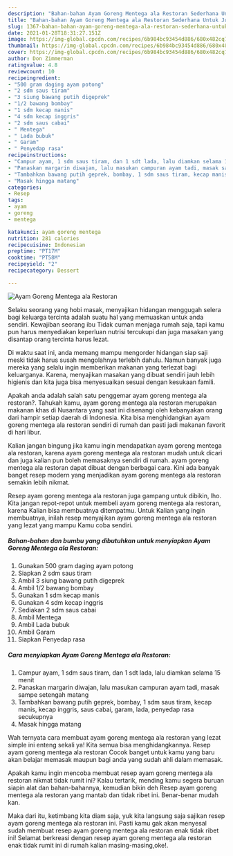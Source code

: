 ```yaml
---
description: "Bahan-bahan Ayam Goreng Mentega ala Restoran Sederhana Untuk Jualan"
title: "Bahan-bahan Ayam Goreng Mentega ala Restoran Sederhana Untuk Jualan"
slug: 1367-bahan-bahan-ayam-goreng-mentega-ala-restoran-sederhana-untuk-jualan
date: 2021-01-28T18:31:27.151Z
image: https://img-global.cpcdn.com/recipes/6b984bc93454d886/680x482cq70/ayam-goreng-mentega-ala-restoran-foto-resep-utama.jpg
thumbnail: https://img-global.cpcdn.com/recipes/6b984bc93454d886/680x482cq70/ayam-goreng-mentega-ala-restoran-foto-resep-utama.jpg
cover: https://img-global.cpcdn.com/recipes/6b984bc93454d886/680x482cq70/ayam-goreng-mentega-ala-restoran-foto-resep-utama.jpg
author: Don Zimmerman
ratingvalue: 4.8
reviewcount: 10
recipeingredient:
- "500 gram daging ayam potong"
- "2 sdm saus tiram"
- "3 siung bawang putih digeprek"
- "1/2 bawang bombay"
- "1 sdm kecap manis"
- "4 sdm kecap inggris"
- "2 sdm saus cabai"
- " Mentega"
- " Lada bubuk"
- " Garam"
- " Penyedap rasa"
recipeinstructions:
- "Campur ayam, 1 sdm saus tiram, dan 1 sdt lada, lalu diamkan selama 15 menit"
- "Panaskan margarin diwajan, lalu masukan campuran ayam tadi, masak sampe setengah matang"
- "Tambahkan bawang putih geprek, bombay, 1 sdm saus tiram, kecap manis, kecap inggris, saus cabai, garam, lada, penyedap rasa secukupnya"
- "Masak hingga matang"
categories:
- Resep
tags:
- ayam
- goreng
- mentega

katakunci: ayam goreng mentega 
nutrition: 281 calories
recipecuisine: Indonesian
preptime: "PT17M"
cooktime: "PT58M"
recipeyield: "2"
recipecategory: Dessert

---
```



![Ayam Goreng Mentega ala Restoran](https://img-global.cpcdn.com/recipes/6b984bc93454d886/680x482cq70/ayam-goreng-mentega-ala-restoran-foto-resep-utama.jpg)

Selaku seorang yang hobi masak, menyajikan hidangan menggugah selera bagi keluarga tercinta adalah suatu hal yang memuaskan untuk anda sendiri. Kewajiban seorang ibu Tidak cuman menjaga rumah saja, tapi kamu pun harus menyediakan keperluan nutrisi tercukupi dan juga masakan yang disantap orang tercinta harus lezat.

Di waktu  saat ini, anda memang mampu mengorder hidangan siap saji meski tidak harus susah mengolahnya terlebih dahulu. Namun banyak juga mereka yang selalu ingin memberikan makanan yang terlezat bagi keluarganya. Karena, menyajikan masakan yang dibuat sendiri jauh lebih higienis dan kita juga bisa menyesuaikan sesuai dengan kesukaan famili. 



Apakah anda adalah salah satu penggemar ayam goreng mentega ala restoran?. Tahukah kamu, ayam goreng mentega ala restoran merupakan makanan khas di Nusantara yang saat ini disenangi oleh kebanyakan orang dari hampir setiap daerah di Indonesia. Kita bisa menghidangkan ayam goreng mentega ala restoran sendiri di rumah dan pasti jadi makanan favorit di hari libur.

Kalian jangan bingung jika kamu ingin mendapatkan ayam goreng mentega ala restoran, karena ayam goreng mentega ala restoran mudah untuk dicari dan juga kalian pun boleh memasaknya sendiri di rumah. ayam goreng mentega ala restoran dapat dibuat dengan berbagai cara. Kini ada banyak banget resep modern yang menjadikan ayam goreng mentega ala restoran semakin lebih nikmat.

Resep ayam goreng mentega ala restoran juga gampang untuk dibikin, lho. Kita jangan repot-repot untuk membeli ayam goreng mentega ala restoran, karena Kalian bisa membuatnya ditempatmu. Untuk Kalian yang ingin membuatnya, inilah resep menyajikan ayam goreng mentega ala restoran yang lezat yang mampu Kamu coba sendiri.

<!--inarticleads1-->

##### Bahan-bahan dan bumbu yang dibutuhkan untuk menyiapkan Ayam Goreng Mentega ala Restoran:

1. Gunakan 500 gram daging ayam potong
1. Siapkan 2 sdm saus tiram
1. Ambil 3 siung bawang putih digeprek
1. Ambil 1/2 bawang bombay
1. Gunakan 1 sdm kecap manis
1. Gunakan 4 sdm kecap inggris
1. Sediakan 2 sdm saus cabai
1. Ambil  Mentega
1. Ambil  Lada bubuk
1. Ambil  Garam
1. Siapkan  Penyedap rasa




<!--inarticleads2-->

##### Cara menyiapkan Ayam Goreng Mentega ala Restoran:

1. Campur ayam, 1 sdm saus tiram, dan 1 sdt lada, lalu diamkan selama 15 menit
1. Panaskan margarin diwajan, lalu masukan campuran ayam tadi, masak sampe setengah matang
1. Tambahkan bawang putih geprek, bombay, 1 sdm saus tiram, kecap manis, kecap inggris, saus cabai, garam, lada, penyedap rasa secukupnya
1. Masak hingga matang




Wah ternyata cara membuat ayam goreng mentega ala restoran yang lezat simple ini enteng sekali ya! Kita semua bisa menghidangkannya. Resep ayam goreng mentega ala restoran Cocok banget untuk kamu yang baru akan belajar memasak maupun bagi anda yang sudah ahli dalam memasak.

Apakah kamu ingin mencoba membuat resep ayam goreng mentega ala restoran nikmat tidak rumit ini? Kalau tertarik, mending kamu segera buruan siapin alat dan bahan-bahannya, kemudian bikin deh Resep ayam goreng mentega ala restoran yang mantab dan tidak ribet ini. Benar-benar mudah kan. 

Maka dari itu, ketimbang kita diam saja, yuk kita langsung saja sajikan resep ayam goreng mentega ala restoran ini. Pasti kamu gak akan menyesal sudah membuat resep ayam goreng mentega ala restoran enak tidak ribet ini! Selamat berkreasi dengan resep ayam goreng mentega ala restoran enak tidak rumit ini di rumah kalian masing-masing,oke!.


